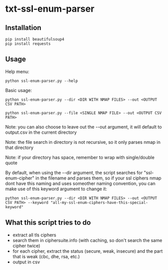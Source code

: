 # txt-ssl-enum-parser

## Installation

```
pip install beautifulsoup4
pip install requests
```

## Usage

Help menu:

```
python ssl-enum-parser.py --help
```

Basic usage:

```
python ssl-enum-parser.py --dir <DIR WITH NMAP FILES> --out <OUTPUT CSV PATH>
```

```
python ssl-enum-parser.py --file <SINGLE NMAP FILE> --out <OUTPUT CSV PATH>
```

Note: you can also choose to leave out the --out argument, it will default to output.csv in the current directory

Note: the file search in directory is not recursive, so it only parses nmap in that directory

Note: if your directory has space, remember to wrap with single/double quote

By default, when using the --dir argument, the script searches for "ssl-enum-cipher" in the filename and parses them, so if your ssl ciphers nmap dont have this naming and uses someother naming convention, you can make use of this keyword argument to change it:

```
python ssl-enum-parser.py --dir <DIR WITH NMAP FILES> --out <OUTPUT CSV PATH> --keyword "all-my-ssl-enum-ciphers-have-this-special-keyword"
```

## What this script tries to do

- extract all tls ciphers
- search them in ciphersuite.info (with caching, so don't search the same cipher twice)
- for each cipher, extract the status (secure, weak, insecure) and the part that is weak (cbc, dhe, rsa, etc.)
- output in csv
